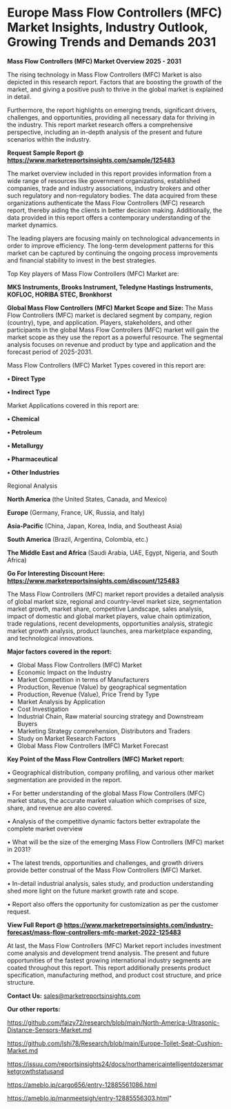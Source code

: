 # Europe Mass Flow Controllers (MFC) Market Insights, Industry Outlook, Growing Trends and Demands 2031

<Strong> Mass Flow Controllers (MFC) Market Overview 2025 - 2031</strong>

The rising technology in Mass Flow Controllers (MFC) Market is also depicted in this research report. Factors that are boosting the growth of the market, and giving a positive push to thrive in the global market is explained in detail.

Furthermore, the report highlights on emerging trends, significant drivers, challenges, and opportunities, providing all necessary data for thriving in the industry. This report market research offers a comprehensive perspective, including an in-depth analysis of the present and future scenarios within the industry.

<strong>Request Sample Report @ <a href=https://www.marketreportsinsights.com/sample/125483>https://www.marketreportsinsights.com/sample/125483</a></strong>

The market overview included in this report provides information from a wide range of resources like government organizations, established companies, trade and industry associations, industry brokers and other such regulatory and non-regulatory bodies. The data acquired from these organizations authenticate the Mass Flow Controllers (MFC) research report, thereby aiding the clients in better decision making. Additionally, the data provided in this report offers a contemporary understanding of the market dynamics.

The leading players are focusing mainly on technological advancements in order to improve efficiency. The long-term development patterns for this market can be captured by continuing the ongoing process improvements and financial stability to invest in the best strategies.

Top Key players of Mass Flow Controllers (MFC) Market are:

<strong>MKS Instruments, Brooks Instrument, Teledyne Hastings Instruments, KOFLOC, HORIBA STEC, Bronkhorst</strong>

<strong><b>Global Mass Flow Controllers (MFC) Market Scope and Size:</b></strong>
The Mass Flow Controllers (MFC) market is declared segment by company, region (country), type, and application. Players, stakeholders, and other participants in the global Mass Flow Controllers (MFC) market will gain the market scope as they use the report as a powerful resource. The segmental analysis focuses on revenue and product by type and application and the forecast period of 2025-2031.

Mass Flow Controllers (MFC) Market Types covered in this report are:

<strong>• Direct Type

• Indirect Type</strong>

Market Applications covered in this report are:

<strong>• Chemical 

• Petroleum

• Metallurgy

• Pharmaceutical

• Other Industries</strong> 

Regional Analysis

<strong>North America</strong> (the United States, Canada, and Mexico)

<strong>Europe</strong> (Germany, France, UK, Russia, and Italy)

<strong>Asia-Pacific</strong> (China, Japan, Korea, India, and Southeast Asia)

<strong>South America</strong> (Brazil, Argentina, Colombia, etc.)

<strong>The Middle East and Africa</strong> (Saudi Arabia, UAE, Egypt, Nigeria, and South Africa)

<strong>Go For Interesting Discount Here: <a href=https://www.marketreportsinsights.com/discount/125483>https://www.marketreportsinsights.com/discount/125483</a></strong>

The Mass Flow Controllers (MFC) market report provides a detailed analysis of global market size, regional and country-level market size, segmentation market growth, market share, competitive Landscape, sales analysis, impact of domestic and global market players, value chain optimization, trade regulations, recent developments, opportunities analysis, strategic market growth analysis, product launches, area marketplace expanding, and technological innovations.

<strong><b>Major factors covered in the report:</b></strong>
<ul>
  <li>Global Mass Flow Controllers (MFC) Market </li>
  <li>Economic Impact on the Industry</li>
  <li>Market Competition in terms of Manufacturers</li>
  <li>Production, Revenue (Value) by geographical segmentation</li>
  <li>Production, Revenue (Value), Price Trend by Type</li>
  <li>Market Analysis by Application</li>
  <li>Cost Investigation</li>
  <li>Industrial Chain, Raw material sourcing strategy and Downstream Buyers</li>
  <li>Marketing Strategy comprehension, Distributors and Traders</li>
  <li>Study on Market Research Factors</li>
  <li>Global Mass Flow Controllers (MFC) Market Forecast</li>
</ul>

<strong><b>Key Point of the Mass Flow Controllers (MFC) Market report:</b></strong>

• Geographical distribution, company profiling, and various other market segmentation are provided in the report.

• For better understanding of the global Mass Flow Controllers (MFC) market status, the accurate market valuation which comprises of size, share, and revenue are also covered.

• Analysis of the competitive dynamic factors better extrapolate the complete market overview

• What will be the size of the emerging Mass Flow Controllers (MFC) market in 2031?

• The latest trends, opportunities and challenges, and growth drivers provide better construal of the Mass Flow Controllers (MFC) Market.

• In-detail industrial analysis, sales study, and production understanding shed more light on the future market growth rate and scope.

• Report also offers the opportunity for customization as per the customer request.

<strong><b>View Full Report @ <a href=https://www.marketreportsinsights.com/industry-forecast/mass-flow-controllers-mfc-market-2022-125483>https://www.marketreportsinsights.com/industry-forecast/mass-flow-controllers-mfc-market-2022-125483</a></b></strong>


At last, the Mass Flow Controllers (MFC) Market report includes investment come analysis and development trend analysis. The present and future opportunities of the fastest growing international industry segments are coated throughout this report. This report additionally presents product specification, manufacturing method, and product cost structure, and price structure.

<strong>Contact Us:</strong>
sales@marketreportsinsights.com

<strong>Our other reports:</strong>

<a href=https://github.com/faizy72/research/blob/main/North-America-Ultrasonic-Distance-Sensors-Market.md>https://github.com/faizy72/research/blob/main/North-America-Ultrasonic-Distance-Sensors-Market.md</a>

<a href=https://github.com/Ishi78/Research/blob/main/Europe-Toilet-Seat-Cushion-Market.md>https://github.com/Ishi78/Research/blob/main/Europe-Toilet-Seat-Cushion-Market.md</a>

<a href=https://issuu.com/reportsinsights24/docs/northamericaintelligentdozersmarketgrowthstatusand>https://issuu.com/reportsinsights24/docs/northamericaintelligentdozersmarketgrowthstatusand</a>

<a href=https://ameblo.jp/cargo656/entry-12885561086.html>https://ameblo.jp/cargo656/entry-12885561086.html</a>

<a href=https://ameblo.jp/manmeetsigh/entry-12885556303.html>https://ameblo.jp/manmeetsigh/entry-12885556303.html</a>"
